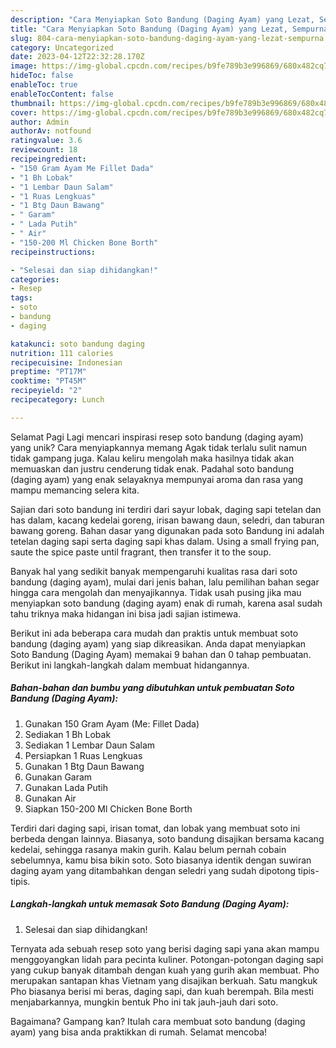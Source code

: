```yaml
---
description: "Cara Menyiapkan Soto Bandung (Daging Ayam) yang Lezat, Sempurna"
title: "Cara Menyiapkan Soto Bandung (Daging Ayam) yang Lezat, Sempurna"
slug: 804-cara-menyiapkan-soto-bandung-daging-ayam-yang-lezat-sempurna
category: Uncategorized
date: 2023-04-12T22:32:28.170Z
image: https://img-global.cpcdn.com/recipes/b9fe789b3e996869/680x482cq70/soto-bandung-daging-ayam-foto-resep-utama.jpg
hideToc: false
enableToc: true
enableTocContent: false
thumbnail: https://img-global.cpcdn.com/recipes/b9fe789b3e996869/680x482cq70/soto-bandung-daging-ayam-foto-resep-utama.jpg
cover: https://img-global.cpcdn.com/recipes/b9fe789b3e996869/680x482cq70/soto-bandung-daging-ayam-foto-resep-utama.jpg
author: Admin
authorAv: notfound
ratingvalue: 3.6
reviewcount: 18
recipeingredient:
- "150 Gram Ayam Me Fillet Dada"
- "1 Bh Lobak"
- "1 Lembar Daun Salam"
- "1 Ruas Lengkuas"
- "1 Btg Daun Bawang"
- " Garam"
- " Lada Putih"
- " Air"
- "150-200 Ml Chicken Bone Borth"
recipeinstructions:

- "Selesai dan siap dihidangkan!"
categories:
- Resep
tags:
- soto
- bandung
- daging

katakunci: soto bandung daging 
nutrition: 111 calories
recipecuisine: Indonesian
preptime: "PT17M"
cooktime: "PT45M"
recipeyield: "2"
recipecategory: Lunch

---
```



Selamat Pagi Lagi mencari inspirasi resep soto bandung (daging ayam) yang unik? Cara menyiapkannya memang Agak tidak terlalu sulit namun tidak gampang juga. Kalau keliru mengolah maka hasilnya tidak akan memuaskan dan justru cenderung tidak enak. Padahal soto bandung (daging ayam) yang enak selayaknya mempunyai aroma dan rasa yang mampu memancing selera kita.


Sajian dari soto bandung ini terdiri dari sayur lobak, daging sapi tetelan dan has dalam, kacang kedelai goreng, irisan bawang daun, seledri, dan taburan bawang goreng. Bahan dasar yang digunakan pada soto Bandung ini adalah tetelan daging sapi serta daging sapi khas dalam. Using a small frying pan, saute the spice paste until fragrant, then transfer it to the soup.

Banyak hal yang sedikit banyak mempengaruhi kualitas rasa dari soto bandung (daging ayam), mulai dari jenis bahan, lalu pemilihan bahan segar hingga cara mengolah dan menyajikannya. Tidak usah pusing jika mau menyiapkan soto bandung (daging ayam) enak di rumah, karena asal sudah tahu triknya maka hidangan ini bisa jadi sajian istimewa.


Berikut ini ada beberapa cara mudah dan praktis untuk membuat soto bandung (daging ayam) yang siap dikreasikan. Anda dapat menyiapkan Soto Bandung (Daging Ayam) memakai 9 bahan dan 0 tahap pembuatan. Berikut ini langkah-langkah dalam membuat hidangannya.

<!--inarticleads1-->

##### Bahan-bahan dan bumbu yang dibutuhkan untuk pembuatan Soto Bandung (Daging Ayam):

1. Gunakan 150 Gram Ayam (Me: Fillet Dada)
1. Sediakan 1 Bh Lobak
1. Sediakan 1 Lembar Daun Salam
1. Persiapkan 1 Ruas Lengkuas
1. Gunakan 1 Btg Daun Bawang
1. Gunakan  Garam
1. Gunakan  Lada Putih
1. Gunakan  Air
1. Siapkan 150-200 Ml Chicken Bone Borth


Terdiri dari daging sapi, irisan tomat, dan lobak yang membuat soto ini berbeda dengan lainnya. Biasanya, soto bandung disajikan bersama kacang kedelai, sehingga rasanya makin gurih. Kalau belum pernah cobain sebelumnya, kamu bisa bikin soto. Soto biasanya identik dengan suwiran daging ayam yang ditambahkan dengan seledri yang sudah dipotong tipis-tipis. 

<!--inarticleads2-->

##### Langkah-langkah untuk memasak Soto Bandung (Daging Ayam):


1. Selesai dan siap dihidangkan!

Ternyata ada sebuah resep soto yang berisi daging sapi yana akan mampu menggoyangkan lidah para pecinta kuliner. Potongan-potongan daging sapi yang cukup banyak ditambah dengan kuah yang gurih akan membuat. Pho merupakan santapan khas Vietnam yang disajikan berkuah. Satu mangkuk Pho biasanya berisi mi beras, daging sapi, dan kuah berempah. Bila mesti menjabarkannya, mungkin bentuk Pho ini tak jauh-jauh dari soto. 

Bagaimana? Gampang kan? Itulah cara membuat soto bandung (daging ayam) yang bisa anda praktikkan di rumah. Selamat mencoba!
